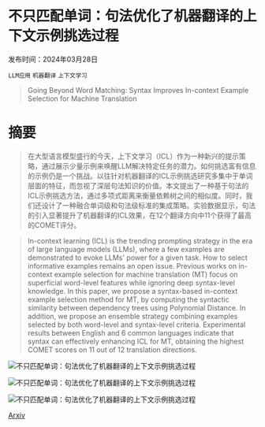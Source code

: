 # 不只匹配单词：句法优化了机器翻译的上下文示例挑选过程

发布时间：2024年03月28日

`LLM应用` `机器翻译` `上下文学习`

> Going Beyond Word Matching: Syntax Improves In-context Example Selection for Machine Translation

# 摘要

> 在大型语言模型盛行的今天，上下文学习（ICL）作为一种新兴的提示策略，通过展示少量示例来唤醒LLM解决特定任务的潜力。如何挑选富有信息的示例仍是一个挑战。以往针对机器翻译的ICL示例挑选研究多集中于单词层面的特征，而忽视了深层句法知识的价值。本文提出了一种基于句法的ICL示例挑选方法，通过多项式距离来衡量依赖树之间的相似度。同时，我们还设计了一种融合单词级和句法级标准的集成策略。实验数据显示，句法的引入显著提升了机器翻译的ICL效果，在12个翻译方向中11个获得了最高的COMET评分。

> In-context learning (ICL) is the trending prompting strategy in the era of large language models (LLMs), where a few examples are demonstrated to evoke LLMs' power for a given task. How to select informative examples remains an open issue. Previous works on in-context example selection for machine translation (MT) focus on superficial word-level features while ignoring deep syntax-level knowledge. In this paper, we propose a syntax-based in-context example selection method for MT, by computing the syntactic similarity between dependency trees using Polynomial Distance. In addition, we propose an ensemble strategy combining examples selected by both word-level and syntax-level criteria. Experimental results between English and 6 common languages indicate that syntax can effectively enhancing ICL for MT, obtaining the highest COMET scores on 11 out of 12 translation directions.

![不只匹配单词：句法优化了机器翻译的上下文示例挑选过程](../../../paper_images/2403.19285/x1.png)

![不只匹配单词：句法优化了机器翻译的上下文示例挑选过程](../../../paper_images/2403.19285/x2.png)

![不只匹配单词：句法优化了机器翻译的上下文示例挑选过程](../../../paper_images/2403.19285/x3.png)

[Arxiv](https://arxiv.org/abs/2403.19285)